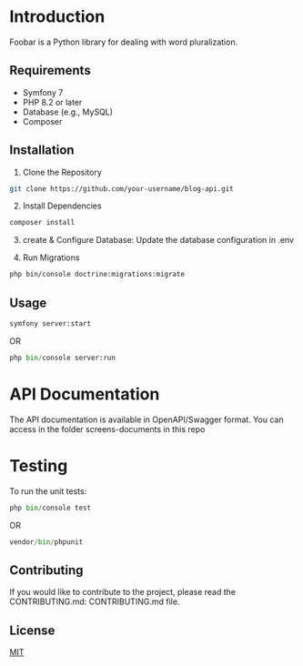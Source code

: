 # Introduction

Foobar is a Python library for dealing with word pluralization.

## Requirements

 * Symfony 7
 * PHP 8.2 or later
 * Database (e.g., MySQL)
 * Composer

## Installation

1. Clone the Repository
```bash
git clone https://github.com/your-username/blog-api.git
```
2. Install Dependencies
```bash
composer install
```
3. create & Configure Database: Update the database configuration in .env 

4. Run Migrations
```bash
php bin/console doctrine:migrations:migrate
```

## Usage

```python
symfony server:start
```
OR
```python
php bin/console server:run
```

# API Documentation
The API documentation is available in OpenAPI/Swagger format. You can access in the folder screens-documents in this repo

# Testing
To run the unit tests:

```python
php bin/console test
```
OR
```python
vendor/bin/phpunit
```

## Contributing

If you would like to contribute to the project, please read the CONTRIBUTING.md: CONTRIBUTING.md file.

## License

[MIT](https://choosealicense.com/licenses/mit/)